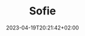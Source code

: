 ---
title: "Sofie"
date: 2023-04-19T20:21:42+02:00
images: "/images/Sofie"
weight: 90
# Featured photo
coverImage: "/images/Sofie/Sofie02.webp"
---